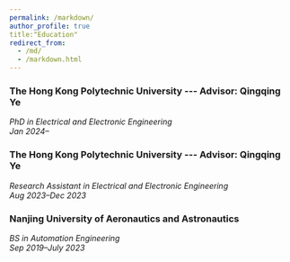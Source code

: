 ```yaml
---
permalink: /markdown/
author_profile: true
title:"Education"
redirect_from: 
  - /md/
  - /markdown.html
---
```



### The Hong Kong Polytechnic University --- Advisor: Qingqing Ye 
*PhD in  Electrical and Electronic Engineering*  
*Jan 2024–*

### The Hong Kong Polytechnic University --- Advisor: Qingqing Ye 
*Research Assistant in  Electrical and Electronic Engineering*   
*Aug 2023–Dec 2023*  

### Nanjing University of Aeronautics and Astronautics  
*BS in Automation Engineering*  
*Sep 2019–July 2023*  



